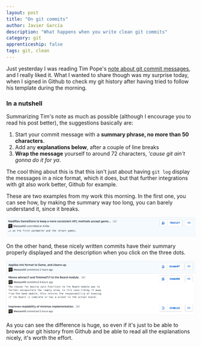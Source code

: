 ```yaml
---
layout: post
title: "On git commits"
author: Javier García
description: "What happens when you write clean git commits"
category: git
apprenticeship: false
tags: git, clean
---
```


Just yesterday I was reading Tim Pope's
[note about git commit messages](https://tbaggery.com/2008/04/19/a-note-about-git-commit-messages.html),
and I really liked it. What I wanted to share though was my surprise today, when I signed in Github to
check my git history after having tried to follow his template during the morning.

### In a nutshell

Summarizing Tim's note as much as possible (although I encourage you to read his post better),
the suggestions basically are:

1. Start your commit message with a **summary phrase, no more than 50 characters**.
2. Add any **explanations below**, after a couple of line breaks
3. **Wrap the message** yourself to around 72 characters, *'cause git ain't gonna do it for ya*.

The cool thing about this is that this isn't just about having `git log` display the messages in a nice format,
which it does, but that further integrations with git also work better, Github for example.

These are two examples from my work this morning. In the first one, you can see how, by making
the summary way too long, you can barely understand it, since it breaks.

![Bad message](/assets/on-git-commits/bad-git-commit-message.png)

On the other hand, these nicely written commits have their summary properly displayed and the description
when you click on the three dots.

![Good message](/assets/on-git-commits/nice-git-commit-message.png)

As you can see the difference is huge, so even if it's just to be able to browse our git history
from Github and be able to read all the explanations nicely, it's worth the effort.
